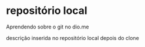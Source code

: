 # repositório local
Aprendendo sobre o git no dio.me

descrição inserida no repositório local depois do clone